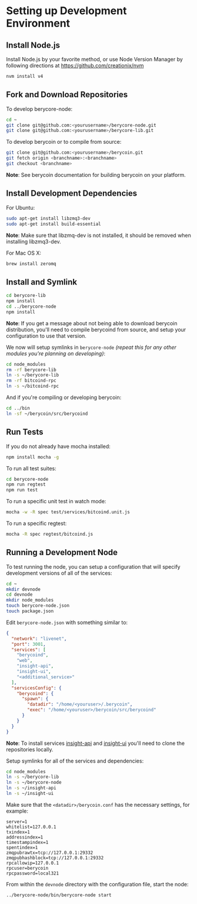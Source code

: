 # Setting up Development Environment

## Install Node.js

Install Node.js by your favorite method, or use Node Version Manager by following directions at https://github.com/creationix/nvm

```bash
nvm install v4
```

## Fork and Download Repositories

To develop berycore-node:

```bash
cd ~
git clone git@github.com:<yourusername>/berycore-node.git
git clone git@github.com:<yourusername>/berycore-lib.git
```

To develop berycoin or to compile from source:

```bash
git clone git@github.com:<yourusername>/berycoin.git
git fetch origin <branchname>:<branchname>
git checkout <branchname>
```
**Note**: See berycoin documentation for building berycoin on your platform.


## Install Development Dependencies

For Ubuntu:
```bash
sudo apt-get install libzmq3-dev
sudo apt-get install build-essential
```
**Note**: Make sure that libzmq-dev is not installed, it should be removed when installing libzmq3-dev.


For Mac OS X:
```bash
brew install zeromq
```

## Install and Symlink

```bash
cd berycore-lib
npm install
cd ../berycore-node
npm install
```
**Note**: If you get a message about not being able to download berycoin distribution, you'll need to compile berycoind from source, and setup your configuration to use that version.


We now will setup symlinks in `berycore-node` *(repeat this for any other modules you're planning on developing)*:
```bash
cd node_modules
rm -rf berycore-lib
ln -s ~/berycore-lib
rm -rf bitcoind-rpc
ln -s ~/bitcoind-rpc
```

And if you're compiling or developing berycoin:
```bash
cd ../bin
ln -sf ~/berycoin/src/berycoind
```

## Run Tests

If you do not already have mocha installed:
```bash
npm install mocha -g
```

To run all test suites:
```bash
cd berycore-node
npm run regtest
npm run test
```

To run a specific unit test in watch mode:
```bash
mocha -w -R spec test/services/bitcoind.unit.js
```

To run a specific regtest:
```bash
mocha -R spec regtest/bitcoind.js
```

## Running a Development Node

To test running the node, you can setup a configuration that will specify development versions of all of the services:

```bash
cd ~
mkdir devnode
cd devnode
mkdir node_modules
touch berycore-node.json
touch package.json
```

Edit `berycore-node.json` with something similar to:
```json
{
  "network": "livenet",
  "port": 3001,
  "services": [
    "berycoind",
    "web",
    "insight-api",
    "insight-ui",
    "<additional_service>"
  ],
  "servicesConfig": {
    "berycoind": {
      "spawn": {
        "datadir": "/home/<youruser>/.berycoin",
        "exec": "/home/<youruser>/berycoin/src/berycoind"
      }
    }
  }
}
```

**Note**: To install services [insight-api](https://github.com/bitpay/insight-api) and [insight-ui](https://github.com/bitpay/insight-ui) you'll need to clone the repositories locally.

Setup symlinks for all of the services and dependencies:

```bash
cd node_modules
ln -s ~/berycore-lib
ln -s ~/berycore-node
ln -s ~/insight-api
ln -s ~/insight-ui
```

Make sure that the `<datadir>/berycoin.conf` has the necessary settings, for example:
```
server=1
whitelist=127.0.0.1
txindex=1
addressindex=1
timestampindex=1
spentindex=1
zmqpubrawtx=tcp://127.0.0.1:29332
zmqpubhashblock=tcp://127.0.0.1:29332
rpcallowip=127.0.0.1
rpcuser=berycoin
rpcpassword=local321
```

From within the `devnode` directory with the configuration file, start the node:
```bash
../berycore-node/bin/berycore-node start
```
